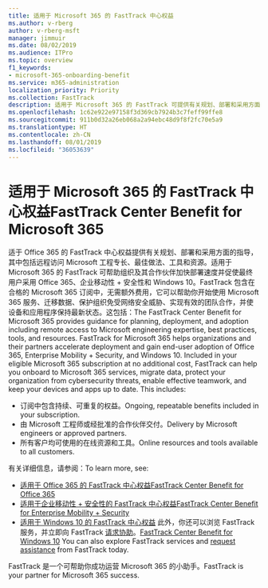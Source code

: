 ```yaml
---
title: 适用于 Microsoft 365 的 FastTrack 中心权益
ms.author: v-rberg
author: v-rberg-msft
manager: jimmuir
ms.date: 08/02/2019
ms.audience: ITPro
ms.topic: overview
f1_keywords:
- microsoft-365-onboarding-benefit
ms.service: m365-administration
localization_priority: Priority
ms.collection: FastTrack
description: 适用于 Microsoft 365 的 FastTrack 可提供有关规划、部署和采用方面的指导，其中包括远程访问 Microsoft 工程专长、最佳做法、工具和资源。适用于 Microsoft 365 的 FastTrack 可帮助组织及其合作伙伴加快部署速度并促使最终用户采用 Office 365、Windows 10 和企业移动性 + 安全性。
ms.openlocfilehash: 1c62e922e97158f3d369cb7924b3c7feff99ffe8
ms.sourcegitcommit: 911b0d32a26eb068a2a94ebc48d9f8f2fc70e5a9
ms.translationtype: HT
ms.contentlocale: zh-CN
ms.lasthandoff: 08/01/2019
ms.locfileid: "36053639"
---
```

# <a name="fasttrack-center-benefit-for-microsoft-365"></a><span data-ttu-id="51127-104">适用于 Microsoft 365 的 FastTrack 中心权益</span><span class="sxs-lookup"><span data-stu-id="51127-104">FastTrack Center Benefit for Microsoft 365</span></span>

<span data-ttu-id="51127-p102">适于 Office 365 的 FastTrack 中心权益提供有关规划、部署和采用方面的指导，其中包括远程访问 Microsoft 工程专长、最佳做法、工具和资源。适用于 Microsoft 365 的 FastTrack 可帮助组织及其合作伙伴加快部署速度并促使最终用户采用 Office 365、企业移动性 + 安全性和 Windows 10。FastTrack 包含在合格的 Microsoft 365 订阅中，无需额外费用，它可以帮助你开始使用 Microsoft 365 服务、迁移数据、保护组织免受网络安全威胁、实现有效的团队合作，并使设备和应用程序保持最新状态。这包括：</span><span class="sxs-lookup"><span data-stu-id="51127-p102">The FastTrack Center Benefit for Microsoft 365 provides guidance for planning, deployment, and adoption including remote access to Microsoft engineering expertise, best practices, tools, and resources. FastTrack for Microsoft 365 helps organizations and their partners accelerate deployment and gain end-user adoption of Office 365, Enterprise Mobility + Security, and Windows 10. Included in your eligible Microsoft 365 subscription at no additional cost, FastTrack can help you onboard to Microsoft 365 services, migrate data, protect your organization from cybersecurity threats, enable effective teamwork, and keep your devices and apps up to date. This includes:</span></span>

- <span data-ttu-id="51127-109">订阅中包含持续、可重复的权益。</span><span class="sxs-lookup"><span data-stu-id="51127-109">Ongoing, repeatable benefits included in your subscription.</span></span>
- <span data-ttu-id="51127-110">由 Microsoft 工程师或经批准的合作伙伴交付。</span><span class="sxs-lookup"><span data-stu-id="51127-110">Delivery by Microsoft engineers or approved partners.</span></span>
- <span data-ttu-id="51127-111">所有客户均可使用的在线资源和工具。</span><span class="sxs-lookup"><span data-stu-id="51127-111">Online resources and tools available to all customers.</span></span>
  
<span data-ttu-id="51127-112">有关详细信息，请参阅：</span><span class="sxs-lookup"><span data-stu-id="51127-112">To learn more, see:</span></span>

- [<span data-ttu-id="51127-113">适用于 Office 365 的 FastTrack 中心权益</span><span class="sxs-lookup"><span data-stu-id="51127-113">FastTrack Center Benefit for Office 365</span></span>](O365-fasttrack-benefit-for-office-365.md) 
- [<span data-ttu-id="51127-114">适用于企业移动性 + 安全性的 FastTrack 中心权益</span><span class="sxs-lookup"><span data-stu-id="51127-114">FastTrack Center Benefit for Enterprise Mobility + Security</span></span>](EMS-fasttrack-benefit-for-EMS.md)
- <span data-ttu-id="51127-115">[适用于 Windows 10 的 FastTrack 中心权益](Win-10-fasttrack-benefit-for-Windows-10.md) 此外，你还可以浏览 FastTrack 服务，并立即向 FastTrack [请求协助](https://go.microsoft.com/fwlink/p/?LinkId=2003903)。</span><span class="sxs-lookup"><span data-stu-id="51127-115">[FastTrack Center Benefit for Windows 10](Win-10-fasttrack-benefit-for-Windows-10.md) You can also explore FastTrack services and [request assistance](https://go.microsoft.com/fwlink/p/?LinkId=2003903) from FastTrack today.</span></span>

<span data-ttu-id="51127-116">FastTrack 是一个可帮助你成功运营 Microsoft 365 的小助手。</span><span class="sxs-lookup"><span data-stu-id="51127-116">FastTrack is your partner for Microsoft 365 success.</span></span>
  
  

 